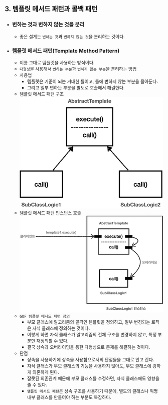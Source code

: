 ## 3. 템플릿 메서드 패턴과 콜백 패턴

* ### 변하는 것과 변하지 않는 것을 분리
  * 좋은 설계는 `변하는 것`과 `변하지 않는 것`을 분리하는 것이다.


* ### 템플릿 메서드 패턴(Template Method Pattern)
  * 이름 그대로 템플릿을 사용하는 방식이다.
  * `다형성`을 사용해서 `변하는 부분`과 `변하지 않는 부분`을 분리하는 방법
  * 사용법
    * 템플릿은 기준이 되는 거대한 틀이고, 틀에 변하지 않는 부분을 몰아둔다.
    * 그리고 일부 변하는 부분을 별도로 호출해서 해결한다.
  * 템플릿 메서드 패턴 구조
    ![img.png](images/템플릿%20%20메서드%20패턴%20구조.png)
  * 템플릿 메서드 패턴 인스턴스 호출
    ![img.png](images/템플릿%20메서드%20패턴%20인스턴스%20호출.png)
  * `GOF 템플릿 메서드 패턴 정의`
    * 부모 클래스에 알고리즘의 골격인 템플릿을 정의하고, 일부 변경되는 로직은 자식 클래스에 정의하는 것이다.
    * 이렇게 하면 자식 클래스가 알고리즘의 전체 구조를 변경하지 않고, 특정 부분만 재정의할 수 있다.
    * 결국 상속과 오버라이딩을 통한 다형성으로 문제를 해결하는 것이다.
  * 단점
    * 상속을 사용하기에 상속을 사용함으로서의 단점들을 그대로 안고 간다.
    * 자식 클래스가 부모 클래스의 기능을 사용하지 않아도, 부모 클래스에 강하게 의존하게 된다.
    * 잘못된 의존관계 때문에 부모 클래스를 수정하면, 자식 클래스에도 영향을 줄 수 있다.
    * `템플릿 메서드 패턴`은 상속 구조를 사용하기 때문에, 별도의 클래스나 익명 내부 클래스를 만들어야 하는 부분도 복잡하다.